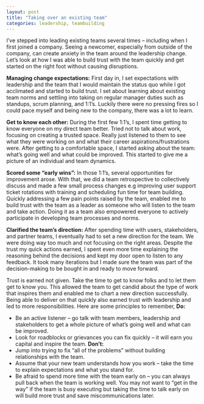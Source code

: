 ```yaml
---
layout: post
title: "Taking over an existing team"
categories: leadership, teambuilding
---
```

I’ve stepped into leading existing teams several times – including when I first joined a company. Seeing a newcomer, especially from outside of the company, can create anxiety in the team around the leadership change. Let’s look at how I was able to build trust with the team quickly and get started on the right foot without causing disruptions.

**Managing change expectations:** First day in, I set expectations with leadership and the team that I would maintain the status quo while I got acclimated and started to build trust. I set about learning about existing team norms and settling into taking on regular manager duties such as standups, scrum planning, and 1:1’s. Luckily there were no pressing fires so I could pace myself and being new to the company, there was a lot to learn.

**Get to know each other:** During the first few 1:1’s, I spent time getting to know everyone on my direct team better. Tried not to talk about work, focusing on creating a trusted space. Really just listened to them to see what they were working on and what their career aspirations/frustrations were. After getting to a comfortable space, I started asking about the team: what’s going well and what could be improved. This started to give me a picture of an individual and team dynamics.

**Scored some “early wins”:** In those 1:1’s, several opportunities for improvement arose. With that, we did a team retrospective to collectively discuss and made a few small process changes e.g improving user support ticket rotations with training and scheduling fun time for team building. Quickly addressing a few pain points raised by the team, enabled me to build trust with the team as a leader as someone who will listen to the team and take action. Doing it as a team also empowered everyone to actively participate in developing team processes and norms.

**Clarified the team’s direction:** After spending time with users, stakeholders, and partner teams, I eventually had to set a new direction for the team. We were doing way too much and not focusing on the right areas. Despite the trust my quick actions earned, I spent even more time explaining the reasoning behind the decisions and kept my door open to listen to any feedback. It took many iterations but I made sure the team was part of the decision-making to be bought in and ready to move forward.

Trust is earned not given. Take the time to get to know folks and to let them get to know you. This allowed the team to get candid about the type of work that inspires them and enabled me to chart a new direction successfully. Being able to deliver on that quickly also earned trust with leadership and led to more responsibilities. Here are some principles to remember,
**Do:**
- Be an active listener – go talk with team members, leadership and stakeholders to get a whole picture of what’s going well and what can be improved. 
- Look for roadblocks or grievances you can fix quickly – it will earn you capital and inspire the team.
**Don’t:** 
- Jump into trying to fix “all of the problems” without building relationships with the team. 
- Assume that your new team understands how you work – take the time to explain expectations and what you stand for.
- Be afraid to spend more time with the team early on – you can always pull back when the team is working well. You may not want to “get in the way” if the team is busy executing but taking the time to talk early on will build more trust and save miscommunications later.